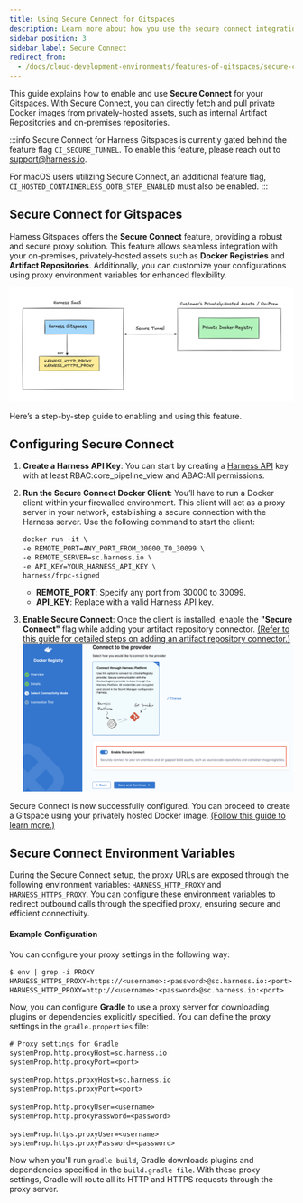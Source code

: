 ```yaml
---
title: Using Secure Connect for Gitspaces
description: Learn more about how you use the secure connect integration to connect Harness to your privately-owned, on-prem assets. 
sidebar_position: 3
sidebar_label: Secure Connect
redirect_from:
  - /docs/cloud-development-environments/features-of-gitspaces/secure-connect.md
---
```


This guide explains how to enable and use **Secure Connect** for your Gitspaces. With Secure Connect, you can directly fetch and pull private Docker images from privately-hosted assets, such as internal Artifact Repositories and on-premises repositories.

:::info
Secure Connect for Harness Gitspaces is currently gated behind the feature flag ```CI_SECURE_TUNNEL```. To enable this feature, please reach out to support@harness.io.

For macOS users utilizing Secure Connect, an additional feature flag, ```CI_HOSTED_CONTAINERLESS_OOTB_STEP_ENABLED``` must also be enabled.
:::

## Secure Connect for Gitspaces
Harness Gitspaces offers the **Secure Connect** feature, providing a robust and secure proxy solution. This feature allows seamless integration with your on-premises, privately-hosted assets such as **Docker Registries** and **Artifact Repositories**. Additionally, you can customize your configurations using proxy environment variables for enhanced flexibility.

![](./static/secure-connect-2.png)

Here’s a step-by-step guide to enabling and using this feature.

## Configuring Secure Connect
1. **Create a Harness API Key**: You can start by creating a [Harness API](https://developer.harness.io/docs/platform/automation/api/add-and-manage-api-keys) key with at least RBAC:core_pipeline_view and ABAC:All permissions.

2. **Run the Secure Connect Docker Client**:
You’ll have to run a Docker client within your firewalled environment. This client will act as a proxy server in your network, establishing a secure connection with the Harness server.
Use the following command to start the client:  
    ```
    docker run -it \
    -e REMOTE_PORT=ANY_PORT_FROM_30000_TO_30099 \
    -e REMOTE_SERVER=sc.harness.io \
    -e API_KEY=YOUR_HARNESS_API_KEY \
    harness/frpc-signed
    ```
    - **REMOTE_PORT**: Specify any port from 30000 to 30099.
    - **API_KEY**: Replace with a valid Harness API key.

3. **Enable Secure Connect**:
Once the client is installed, enable the **"Secure Connect"** flag while adding your artifact repository connector. [(Refer to this guide for detailed steps on adding an artifact repository connector.)](https://developer.harness.io/docs/platform/connectors/artifact-repositories/connect-to-an-artifact-repo)
![](./static/secure-connect-1.png)

Secure Connect is now successfully configured. You can proceed to create a Gitspace using your privately hosted Docker image. [(Follow this guide to learn more.)](/docs/cloud-development-environments/features-of-gitspaces/private-docker-images.md)


## Secure Connect Environment Variables
During the Secure Connect setup, the proxy URLs are exposed through the following environment variables: ```HARNESS_HTTP_PROXY``` and ```HARNESS_HTTPS_PROXY```. You can configure these environment variables to redirect outbound calls through the specified proxy, ensuring secure and efficient connectivity.

#### Example Configuration
You can configure your proxy settings in the following way:
```
$ env | grep -i PROXY
HARNESS_HTTPS_PROXY=https://<username>:<password>@sc.harness.io:<port>
HARNESS_HTTP_PROXY=http://<username>:<password>@sc.harness.io:<port>
```
Now, you can configure **Gradle** to use a proxy server for downloading plugins or dependencies explicitly specified. You can define the proxy settings in the ```gradle.properties``` file:
```
# Proxy settings for Gradle
systemProp.http.proxyHost=sc.harness.io
systemProp.http.proxyPort=<port>

systemProp.https.proxyHost=sc.harness.io
systemProp.https.proxyPort=<port>

systemProp.http.proxyUser=<username>
systemProp.http.proxyPassword=<password>

systemProp.https.proxyUser=<username>
systemProp.https.proxyPassword=<password>
```
Now when you'll run ```gradle build```, Gradle downloads plugins and dependencies specified in the ```build.gradle file```. With these proxy settings, Gradle will route all its HTTP and HTTPS requests through the proxy server.